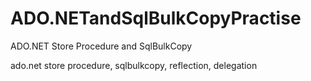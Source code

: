 # ADO.NETandSqlBulkCopyPractise
ADO.NET Store Procedure and SqlBulkCopy

ado.net store procedure, sqlbulkcopy, reflection, delegation
